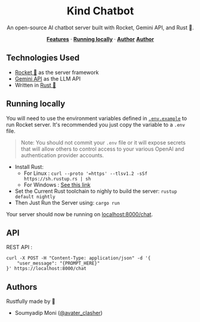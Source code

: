 <!-- @format -->

<h1 align="center">Kind Chatbot</h1>

<p align="center">
  An open-source AI chatbot server built with Rocket, Gemini API, and Rust 🦀.
</p>

<p align="center">
  <a href="#technologies-used"><strong>Features</strong></a> ·
  <a href="#running-locally"><strong>Running locally</strong></a> ·
  <a href="#api"><strong>Author</strong></a>
  <a href="#authors"><strong>Author</strong></a>
</p>

## Technologies Used

-   [Rocket 🚀](https://rocket.rs/) as the server framework
-   [Gemini API](https://ai.google.dev/) as the LLM API
-   Written in [Rust 🦀](https://www.rust-lang.org/)

## Running locally

You will need to use the environment variables defined in [`.env.example`](.env.example) to run Rocket server. It's recommended you just copy the variable to a `.env` file.

> Note: You should not commit your `.env` file or it will expose secrets that will allow others to control access to your various OpenAI and authentication provider accounts.

-   Install Rust:
    -   For Linux : `curl --proto '=https' --tlsv1.2 -sSf https://sh.rustup.rs | sh`
    -   For Windows : [See this link](https://forge.rust-lang.org/infra/other-installation-methods.html#other-ways-to-install-rustup)
-   Set the Current Rust toolchain to nighly to build the server: `rustup default nightly`
-   Then Just Run the Server using: `cargo run`

Your server should now be running on [localhost:8000/chat](http://localhost:8000/chat).

## API

REST API :
```
curl -X POST -H "Content-Type: application/json" -d '{
    "user_message": "{PROMPT_HERE}"
}' https://localhost:8000/chat
```


## Authors

Rustfully made by 🦀

-   Soumyadip Moni ([@avater_clasher](https://github.com/AvaterClasher))
